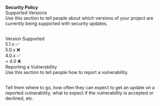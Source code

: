 <b>Security Policy</b><br>
Supported Versions<br>
Use this section to tell people about which versions of your project are currently being supported with security updates.<br><br>

Version	  Supported<br>
5.1.x	    ✅<br>
5.0.x	    ❌<br>
4.0.x	    ✅<br>
< 4.0	    ❌<br>
Reporting a Vulnerability<br>
Use this section to tell people how to report a vulnerability.<br><br>

Tell them where to go, how often they can expect to get an update on a reported vulnerability, what to expect if the vulnerability is accepted or declined, etc.

